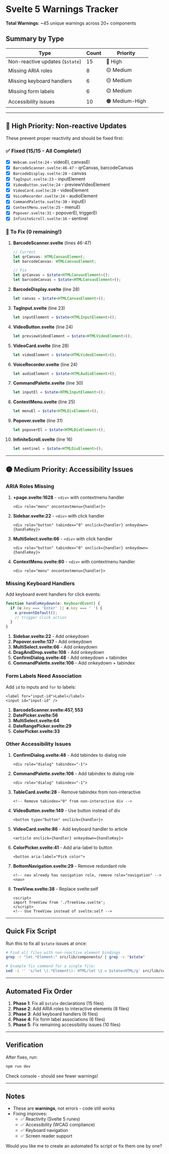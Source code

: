 # Svelte 5 Warnings Tracker

**Total Warnings**: ~45 unique warnings across 20+ components

## Summary by Type

| Type | Count | Priority |
|------|-------|----------|
| Non-reactive updates (`$state`) | 15 | 🔴 High |
| Missing ARIA roles | 8 | 🟡 Medium |
| Missing keyboard handlers | 6 | 🟡 Medium |
| Missing form labels | 6 | 🟡 Medium |
| Accessibility issues | 10 | 🟠 Medium-High |

---

## 🔴 High Priority: Non-reactive Updates

These prevent proper reactivity and should be fixed first:

### ✅ Fixed (15/15 - All Complete!)
- [x] `Webcam.svelte:24` - videoEl, canvasEl
- [x] `BarcodeScanner.svelte:46-47` - qrCanvas, barcodeCanvas
- [x] `BarcodeDisplay.svelte:28` - canvas
- [x] `TagInput.svelte:23` - inputElement
- [x] `VideoButton.svelte:24` - previewVideoElement
- [x] `VideoCard.svelte:28` - videoElement
- [x] `VoiceRecorder.svelte:24` - audioElement
- [x] `CommandPalette.svelte:30` - inputEl
- [x] `ContextMenu.svelte:25` - menuEl
- [x] `Popover.svelte:31` - popoverEl, triggerEl
- [x] `InfiniteScroll.svelte:16` - sentinel

### 🔧 To Fix (0 remaining!)

1. **BarcodeScanner.svelte** (lines 46-47)
   ```typescript
   // Current
   let qrCanvas: HTMLCanvasElement;
   let barcodeCanvas: HTMLCanvasElement;
   
   // Fix
   let qrCanvas = $state<HTMLCanvasElement>();
   let barcodeCanvas = $state<HTMLCanvasElement>();
   ```

2. **BarcodeDisplay.svelte** (line 28)
   ```typescript
   let canvas = $state<HTMLCanvasElement>();
   ```

3. **TagInput.svelte** (line 23)
   ```typescript
   let inputElement = $state<HTMLInputElement>();
   ```

4. **VideoButton.svelte** (line 24)
   ```typescript
   let previewVideoElement = $state<HTMLVideoElement>();
   ```

5. **VideoCard.svelte** (line 28)
   ```typescript
   let videoElement = $state<HTMLVideoElement>();
   ```

6. **VoiceRecorder.svelte** (line 24)
   ```typescript
   let audioElement = $state<HTMLAudioElement>();
   ```

7. **CommandPalette.svelte** (line 30)
   ```typescript
   let inputEl = $state<HTMLInputElement>();
   ```

8. **ContextMenu.svelte** (line 25)
   ```typescript
   let menuEl = $state<HTMLDivElement>();
   ```

9. **Popover.svelte** (line 31)
   ```typescript
   let popoverEl = $state<HTMLDivElement>();
   ```

10. **InfiniteScroll.svelte** (line 16)
    ```typescript
    let sentinel = $state<HTMLDivElement>();
    ```

---

## 🟡 Medium Priority: Accessibility Issues

### ARIA Roles Missing

1. **+page.svelte:1628** - `<div>` with contextmenu handler
   ```svelte
   <div role="menu" oncontextmenu={handler}>
   ```

2. **Sidebar.svelte:22** - `<div>` with click handler
   ```svelte
   <div role="button" tabindex="0" onclick={handler} onkeydown={handleKey}>
   ```

3. **MultiSelect.svelte:66** - `<div>` with click handler
   ```svelte
   <div role="button" tabindex="0" onclick={handler} onkeydown={handleKey}>
   ```

4. **ContextMenu.svelte:80** - `<div>` with contextmenu handler
   ```svelte
   <div role="menu" oncontextmenu={handler}>
   ```

### Missing Keyboard Handlers

Add keyboard event handlers for click events:

```typescript
function handleKeydown(e: KeyboardEvent) {
  if (e.key === 'Enter' || e.key === ' ') {
    e.preventDefault();
    // trigger click action
  }
}
```

1. **Sidebar.svelte:22** - Add onkeydown
2. **Popover.svelte:137** - Add onkeydown  
3. **MultiSelect.svelte:66** - Add onkeydown
4. **DragAndDrop.svelte:108** - Add onkeydown
5. **ConfirmDialog.svelte:48** - Add onkeydown + tabindex
6. **CommandPalette.svelte:106** - Add onkeydown + tabindex

### Form Labels Need Association

Add `id` to inputs and `for` to labels:

```svelte
<label for="input-id">Label</label>
<input id="input-id" />
```

1. **BarcodeScanner.svelte:457, 553**
2. **DatePicker.svelte:56**
3. **MultiSelect.svelte:64**
4. **DateRangePicker.svelte:29**
5. **ColorPicker.svelte:33**

### Other Accessibility Issues

1. **ConfirmDialog.svelte:48** - Add tabindex to dialog role
   ```svelte
   <div role="dialog" tabindex="-1">
   ```

2. **CommandPalette.svelte:106** - Add tabindex to dialog role
   ```svelte
   <div role="dialog" tabindex="-1">
   ```

3. **TableCard.svelte:28** - Remove tabindex from non-interactive
   ```svelte
   <!-- Remove tabindex="0" from non-interactive div -->
   ```

4. **VideoButton.svelte:149** - Use button instead of div
   ```svelte
   <button type="button" onclick={handler}>
   ```

5. **VideoCard.svelte:86** - Add keyboard handler to article
   ```svelte
   <article onclick={handler} onkeydown={handleKey}>
   ```

6. **ColorPicker.svelte:41** - Add aria-label to button
   ```svelte
   <button aria-label="Pick color">
   ```

7. **BottomNavigation.svelte:29** - Remove redundant role
   ```svelte
   <!-- nav already has navigation role, remove role="navigation" -->
   <nav>
   ```

8. **TreeView.svelte:38** - Replace svelte:self
   ```svelte
   <script>
   import TreeView from './TreeView.svelte';
   </script>
   <!-- Use TreeView instead of svelte:self -->
   ```

---

## Quick Fix Script

Run this to fix all `$state` issues at once:

```bash
# Find all files with non-reactive element bindings
grep -r "let.*Element:" src/lib/components/ | grep -v "$state"

# Example fix command for a single file:
sed -i '' 's/let \(.*Element\): HTML/let \1 = $state<HTML/g' src/lib/components/Component.svelte
```

---

## Automated Fix Order

1. **Phase 1**: Fix all `$state` declarations (15 files)
2. **Phase 2**: Add ARIA roles to interactive elements (8 files)
3. **Phase 3**: Add keyboard handlers (6 files)
4. **Phase 4**: Fix form label associations (6 files)
5. **Phase 5**: Fix remaining accessibility issues (10 files)

---

## Verification

After fixes, run:
```bash
npm run dev
```

Check console - should see fewer warnings!

---

## Notes

- These are **warnings**, not errors - code still works
- Fixing improves:
  - ✅ Reactivity (Svelte 5 runes)
  - ✅ Accessibility (WCAG compliance)
  - ✅ Keyboard navigation
  - ✅ Screen reader support

Would you like me to create an automated fix script or fix them one by one?
